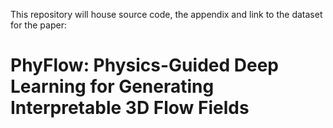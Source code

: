 This repository will house source code, the appendix and link to the dataset for the paper:

# PhyFlow: Physics-Guided Deep Learning for Generating Interpretable 3D Flow Fields


